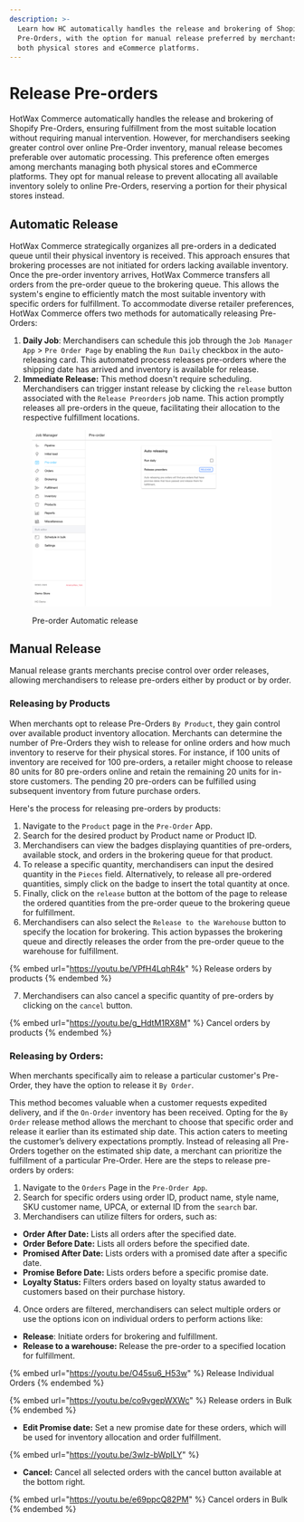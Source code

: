 ```yaml
---
description: >-
  Learn how HC automatically handles the release and brokering of Shopify
  Pre-Orders, with the option for manual release preferred by merchants managing
  both physical stores and eCommerce platforms.
---
```


# Release Pre-orders

HotWax Commerce automatically handles the release and brokering of Shopify Pre-Orders, ensuring fulfillment from the most suitable location without requiring manual intervention. However, for merchandisers seeking greater control over online Pre-Order inventory, manual release becomes preferable over automatic processing. This preference often emerges among merchants managing both physical stores and eCommerce platforms. They opt for manual release to prevent allocating all available inventory solely to online Pre-Orders, reserving a portion for their physical stores instead.

## Automatic Release

HotWax Commerce strategically organizes all pre-orders in a dedicated queue until their physical inventory is received. This approach ensures that brokering processes are not initiated for orders lacking available inventory. Once the pre-order inventory arrives, HotWax Commerce transfers all orders from the pre-order queue to the brokering queue. This allows the system's engine to efficiently match the most suitable inventory with specific orders for fulfillment. To accommodate diverse retailer preferences, HotWax Commerce offers two methods for automatically releasing Pre-Orders:

1. **Daily Job**: Merchandisers can schedule this job through the `Job Manager App` > `Pre Order Page` by enabling the `Run Daily` checkbox in the auto-releasing card. This automated process releases pre-orders where the shipping date has arrived and inventory is available for release.
2. **Immediate Release:** This method doesn't require scheduling. Merchandisers can trigger instant release by clicking the `release` button associated with the `Release Preorders` job name. This action promptly releases all pre-orders in the queue, facilitating their allocation to the respective fulfillment locations.

<figure><img src="../.gitbook/assets/job-manager.hotwax.io_pre-order (4).png" alt=""><figcaption><p>Pre-order Automatic release</p></figcaption></figure>

## Manual Release

Manual release grants merchants precise control over order releases, allowing merchandisers to release pre-orders either by product or by order.

### Releasing by Products

When merchants opt to release Pre-Orders `By Product`, they gain control over available product inventory allocation. Merchants can determine the number of Pre-Orders they wish to release for online orders and how much inventory to reserve for their physical stores. For instance, if 100 units of inventory are received for 100 pre-orders, a retailer might choose to release 80 units for 80 pre-orders online and retain the remaining 20 units for in-store customers. The pending 20 pre-orders can be fulfilled using subsequent inventory from future purchase orders.

Here's the process for releasing pre-orders by products:

1. Navigate to the `Product` page in the `Pre-Order` App.
2. Search for the desired product by Product name or Product ID.
3. Merchandisers can view the badges displaying quantities of pre-orders, available stock, and orders in the brokering queue for that product.
4. To release a specific quantity, merchandisers can input the desired quantity in the `Pieces` field. Alternatively, to release all pre-ordered quantities, simply click on the badge to insert the total quantity at once.
5. Finally, click on the `release` button at the bottom of the page to release the ordered quantities from the pre-order queue to the brokering queue for fulfillment.
6. Merchandisers can also select the `Release to the Warehouse` button to specify the location for brokering. This action bypasses the brokering queue and directly releases the order from the pre-order queue to the warehouse for fulfillment.

{% embed url="https://youtu.be/VPfH4LqhR4k" %}
Release orders by products
{% endembed %}

7. Merchandisers can also cancel a specific quantity of pre-orders by clicking on the `cancel` button.

{% embed url="https://youtu.be/g_HdtM1RX8M" %}
Cancel orders by products
{% endembed %}

### Releasing by Orders:

When merchants specifically aim to release a particular customer's Pre-Order, they have the option to release it `By Order`.

This method becomes valuable when a customer requests expedited delivery, and if the `On-Order` inventory has been received. Opting for the `By Order` release method allows the merchant to choose that specific order and release it earlier than its estimated ship date. This action caters to meeting the customer’s delivery expectations promptly. Instead of releasing all Pre-Orders together on the estimated ship date, a merchant can prioritize the fulfillment of a particular Pre-Order. Here are the steps to release pre-orders by orders:

1. Navigate to the `Orders` Page in the `Pre-Order App`.
2. Search for specific orders using order ID, product name, style name, SKU customer name, UPCA, or external ID from the `search` bar.
3. Merchandisers can utilize filters for orders, such as:

* **Order After Date:** Lists all orders after the specified date.
* **Order Before Date:** Lists all orders before the specified date.
* **Promised After Date:** Lists orders with a promised date after a specific date.
* **Promise Before Date:** Lists orders before a specific promise date.
* **Loyalty Status:** Filters orders based on loyalty status awarded to customers based on their purchase history.

4. Once orders are filtered, merchandisers can select multiple orders or use the options icon on individual orders to perform actions like:

* **Release**: Initiate orders for brokering and fulfillment.
* **Release to a warehouse:** Release the pre-order to a specified location for fulfillment.

{% embed url="https://youtu.be/O45su6_H53w" %}
Release Individual Orders
{% endembed %}

{% embed url="https://youtu.be/co9vgepWXWc" %}
Release orders in Bulk
{% endembed %}

* **Edit Promise date:** Set a new promise date for these orders, which will be used for inventory allocation and order fulfillment.

{% embed url="https://youtu.be/3wIz-bWpILY" %}

* **Cancel:** Cancel all selected orders with the cancel button available at the bottom right.

{% embed url="https://youtu.be/e69ppcQ82PM" %}
Cancel orders in Bulk
{% endembed %}
